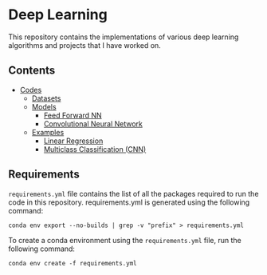 # Deep Learning
This repository contains the implementations of various deep learning algorithms and projects that I have worked on.

## Contents
- [Codes](codes)
    - [Datasets](codes/Datasets.py)
    - [Models](codes/models)
        - [Feed Forward NN](codes/models/FeedForwardNN.py)
        - [Convolutional Neural Network](codes/models/CNN.py)
    - [Examples](codes/examples)
        - [Linear Regression](codes/examples/LogisticRegression.py)
        - [Multiclass Classification (CNN)](codes/examples/MultiClassClassification_CNN.py)


## Requirements
`requirements.yml` file contains the list of all the packages required to run the code in this repository. requirements.yml is generated using the following command:
```
conda env export --no-builds | grep -v "prefix" > requirements.yml
```
To create a conda environment using the `requirements.yml` file, run the following command:
```
conda env create -f requirements.yml
```